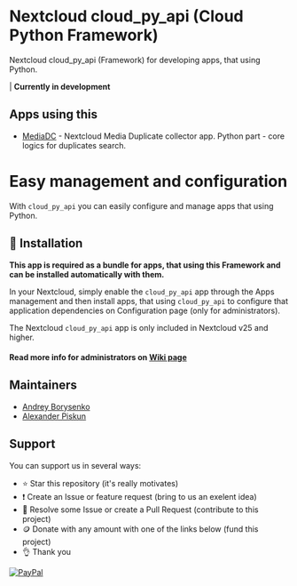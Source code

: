 # Nextcloud cloud_py_api (Cloud Python Framework)

Nextcloud cloud_py_api (Framework) for developing apps, that using Python.

| **Currently in development**

## Apps using this

- [MediaDC](https://github.com/andrey18106/mediadc) - Nextcloud Media Duplicate collector app. Python part - core logics for duplicates search.

# Easy management and configuration

With `cloud_py_api` you can easily configure and manage apps that using Python.

## 🚀 Installation

**This app is required as a bundle for apps, that using this Framework and can be installed automatically with them.**

In your Nextcloud, simply enable the `cloud_py_api` app through the Apps management and then install apps, that using `cloud_py_api` to configure that application dependencies on Configuration page (only for administrators).

The Nextcloud `cloud_py_api` app is only included in Nextcloud v25 and higher.

#### Read more info for administrators on [Wiki page](https://github.com/cloud_py_api/cloud_py_api/wiki)

## Maintainers

* [Andrey Borysenko](https://github.com/andrey18106)
* [Alexander Piskun](https://github.com/bigcat88)

## Support

You can support us in several ways:

- ⭐ Star this repository (it's really motivates)
- ❗ Create an Issue or feature request (bring to us an exelent idea)
- 💁 Resolve some Issue or create a Pull Request (contribute to this project)
- 🪙 Donate with any amount with one of the links below (fund this project)
- 👌 Thank you

[![PayPal](https://www.paypalobjects.com/en_US/i/btn/btn_donate_LG.gif)](https://www.paypal.com/donate?hosted_button_id=H5PLJJMWLDNJQ)